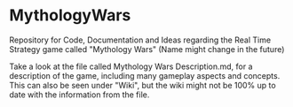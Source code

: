# MythologyWars
Repository for Code, Documentation and Ideas regarding the Real Time Strategy game called "Mythology Wars" (Name might change in the future)


Take a look at the file called Mythology Wars Description.md, for a description of the game, including many gameplay aspects and concepts.  
This can also be seen under "Wiki", but the wiki might not be 100% up to date with the information from the file.
